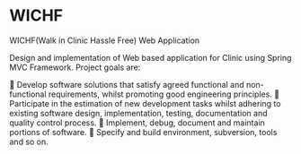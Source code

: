 # WICHF
WICHF(Walk in Clinic Hassle Free) Web Application

Design and implementation of Web based application for Clinic using Spring MVC Framework.  Project goals are:

	Develop software solutions that satisfy agreed functional and non-functional requirements, whilst promoting good engineering principles.
	Participate in the estimation of new development tasks whilst adhering to existing software design, implementation, testing, documentation and quality control process.
	Implement, debug, document and maintain portions of software. 
	Specify and build environment, subversion, tools and so on.
